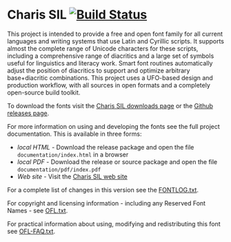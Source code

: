 # Charis SIL [![Build Status](https://build.palaso.org/app/rest/builds/buildType:Fonts_Charis/statusIcon)](https://build.palaso.org/viewType.html?buildTypeId=Fonts_Charis&guest=1)

This project is intended to provide a free and open font family for all current languages and writing systems that use Latin and Cyrillic scripts. It supports almost the complete range of Unicode characters for these scripts, including a comprehensive range of diacritics and a large set of symbols useful for linguistics and literacy work. Smart font routines automatically adjust the position of diacritics to support and optimize arbitrary base+diacritic combinations. This project uses a UFO-based design and production workflow, with all sources in open formats and a completely open-source build toolkit. 

To download the fonts visit the [Charis SIL downloads page](https://software.sil.org/charis/download/) or the [Github releases page](https://github.com/silnrsi/font-charis/releases).

For more information on using and developing the fonts see the full project documentation. This is available in three forms:

- *local HTML* - Download the release package and open the file `documentation/index.html` in a browser
- *local PDF* - Download the release or source package and open the file `documentation/pdf/index.pdf`
- *Web site* - Visit the [Charis SIL web site](https://software.sil.org/charis) 

For a complete list of changes in this version see the [FONTLOG.txt](FONTLOG.txt).

For copyright and licensing information - including any Reserved Font Names - see [OFL.txt](OFL.txt).

For practical information about using, modifying and redistributing this font see [OFL-FAQ.txt](OFL-FAQ.txt).

